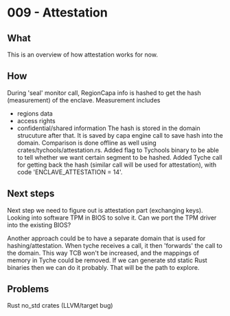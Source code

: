 # 009 - Attestation

## What

This is an overview of how attestation works for now.

## How

During 'seal' monitor call, RegionCapa info is hashed to get the hash (measurement) of the enclave. Measurement includes
-  regions data
-  access rights
-  confidential/shared information
The hash is stored in the domain strucuture after that. It is saved by capa engine call to save hash into the domain. Comparison is done offline as well using crates/tychools/attestation.rs.
Added flag to Tychools binary to be able to tell whether we want certain segment to be hashed.
Added Tyche call for getting back the hash (similar call will be used for attestation), with code 'ENCLAVE_ATTESTATION = 14'. 

## Next steps

Next step we need to figure out is attestation part (exchanging keys). Looking into software TPM in BIOS to solve it. Can we port the TPM driver into the existing BIOS?

Another approach could be to have a separate domain that is used for hashing/attestation. When tyche receives a call, it then 'forwards' the call to the domain. This way TCB won't be increased, and the mappings of memory in Tyche could be removed. If we can generate std static Rust binaries then we can do it probably. That will be the path to explore.

## Problems

Rust no_std crates (LLVM/target bug)
